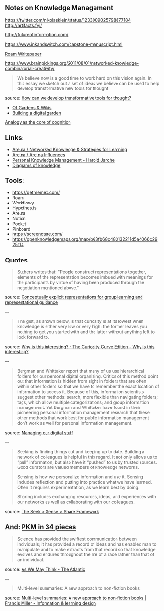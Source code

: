 ---
---

## Notes on Knowledge Management

<https://twitter.com/nikolasklein/status/1233009025798877184>
<http://artifacts.fyi/>

<http://futureofinformation.com/>

<https://www.inkandswitch.com/capstone-manuscript.html>

[Roam Whitepaper](https://roamresearch.com/#/v8/help/page/Vu1MmjinS)

<https://www.brainpickings.org/2011/08/01/networked-knowledge-combinatorial-creativity/>

>We believe now is a good time to work hard on this vision again. In this essay we sketch out a set of ideas we believe can be used to help develop transformative new tools for thought

source: [How can we develop transformative tools for thought?](https://numinous.productions/ttft/)

- [Of Gardens & Wikis](https://tomcritchlow.com/2018/10/10/of-gardens-and-wikis/)
- [Building a digital garden](https://tomcritchlow.com/2019/02/17/building-digital-garden/)

[Analogy as the core of cognition](http://worrydream.com/refs/Hofstadter%20-%20Analogy%20as%20the%20Core%20of%20Cognition.pdf)

## Links:

- [Are.na / Networked Knowledge & Strategies for Learning](https://www.are.na/chad-mazzola/networked-knowledge-strategies-for-learning)
- [Are.na / Are.na Influences](https://www.are.na/are-na-team/arena-influences)
- [Personal Knowledge Management - Harold Jarche](https://jarche.com/pkm/)
- [Diagrams of knowledge](http://scottbot.net/knowledge/)

## Tools:

- <https://getmemex.com/>
- Roam
- Workflowy
- Hypothes.is
- Are.na
- Notion
- Pocket
- Pinboard
- <https://screenotate.com/>
- <https://openknowledgemaps.org/map/b63fb68c483132211d5a4066c2925114>

## Quotes

>Suthers writes that: "People construct representations together, elements of the representation becomes imbued with meanings for the participants by virtue of having been produced through the negotiation mentioned above." 

source: [Conceptually explicit representations for group learning and representational guidance](http://reganmian.net/blog/2011/05/26/conceptually-explicit-representations-for-group-learning-and-representational-guidance/)

--

>The gist, as shown below, is that curiosity is at its lowest when knowledge is either very low or very high: the former leaves you nothing to get you started with and the latter without anything left to look forward to.

source: [Why is this interesting? - The Curiosity Curve Edition - Why is this interesting?](https://whyisthisinteresting.substack.com/p/why-is-this-interesting-the-curiosity)

--

>Bergman and Whittaker report that many of us use hierarchical folders for our personal digital organizing. Critics of this method point out that information is hidden from sight in folders that are often within other folders so that we have to remember the exact location of information to access it. Because of this, information scientists suggest other methods: search, more flexible than navigating folders; tags, which allow multiple categorizations; and group information management. Yet Bergman and Whittaker have found in their pioneering personal information management research that these other methods that work best for public information management don’t work as well for personal information management.

source: [Managing our digital stuff](https://mitpress.mit.edu/books/science-managing-our-digital-stuff)

--

>Seeking is finding things out and keeping up to date. Building a network of colleagues is helpful in this regard. It not only allows us to “pull” information, but also have it “pushed” to us by trusted sources. Good curators are valued members of knowledge networks.
>
>Sensing is how we personalize information and use it. Sensing includes reflection and putting into practice what we have learned. Often it requires experimentation, as we learn best by doing.
>
>Sharing includes exchanging resources, ideas, and experiences with our networks as well as collaborating with our colleagues.

source: [The Seek > Sense > Share Framework](https://jarche.com/2014/02/the-seek-sense-share-framework/)

And: [PKM in 34 pieces](http://jarche.com/2013/10/pkm-in-34-pieces/)
--

>Science has provided the swiftest communication between individuals; it has provided a record of ideas and has enabled man to manipulate and to make extracts from that record so that knowledge evolves and endures throughout the life of a race rather than that of an individual.

source: [As We May Think - The Atlantic](https://www.theatlantic.com/magazine/archive/1945/07/as-we-may-think/303881/)

--

>Multi-level summaries: A new approach to non-fiction books

source: [Multi-level summaries: A new approach to non-fiction books | Francis Miller - Information & learning design](https://www.francismiller.com/mls-paper/)

